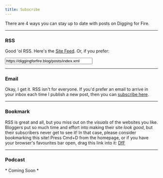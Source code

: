 ```yaml
---
title: Subscribe
---
```


There are 4 ways you can stay up to date with posts on Digging for Fire.

---

### RSS

Good 'ol RSS. Here's the [Site Feed](/posts/index.xml). Or, if you prefer:

<input type="text" value="https://diggingforfire.blog/posts/index.xml" readonly="readonly" style="width: 18rem; user-select: all;" />

---

### Email

Okay, I get it. RSS isn't for everyone. If you'd prefer an email to arrive in your inbox each time I publish a new post, then you can [subscribe here](https://buttondown.com/saadia).

---

### Bookmark

RSS is great and all, but you miss out on the *visuals* of the websites you like. Bloggers put so much time and effort into making their site *look good*, but their subscribers never get to see it! In that case, please consider bookmarking this site! Press Cmd+D from the homepage, or if you have your browser's favourites bar open, drag this link into it: [DfF](https://diggingforfire.blog/)
 
 ---
 
 ### Podcast
 
 \* Coming Soon *